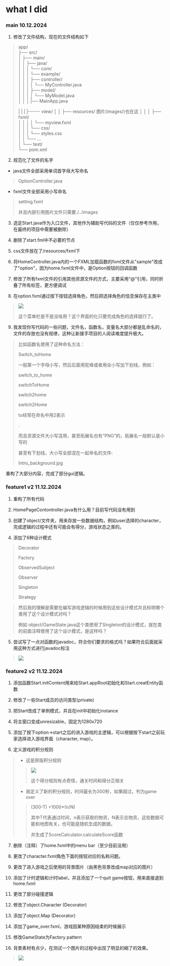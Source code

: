 # what I did

### main 10.12.2024

1. 修改了文件结构，现在的文件结构如下

> app/  
> ├── src/  
> │   ├── main/  
> │   │   ├── java/  
> │   │   │   └── com/  
> │   │   │       └── example/  
> │   │   │           ├── controller/  
> │   │   │           │   └── MyController.java  
> │   │   │           ├── model/  
> │   │   │           │   └── MyModel.java  
> │   │   │           |── MainApp.java  
> 
> |   |    |            |------ view/
> │   │   ├── resources/  图片(images/)也在这
> │   │   │   ├── fxml/  
> │   │   │   │   └── myview.fxml  
> │   │   │   └── css/  
> │   │   │       └── styles.css  
> │   │   └── ...  
> │   └── test/  
> └── pom.xml 

2. 规范化了文件的名字
- java文件全部采用单词首字母大写命名

> OptionController.java

- fxml文件全部采用小写命名

> setting.fxml
> 
> 并且内部引用图片文件只需要./../images

3. 选定Start.java作为入口文件，其他作为辅助写代码的文件（仅仅参考作用，在最终的项目中需要被删除）

4. 删除了start.fml中不必要的节点

5. css文件放在了/resources/fxml下

6. 将HomeController.java内的一个FXML加载函数的fxml文件从"sample"改成了"option"，因为home.fxml文件中，是Option按钮的回调函数

7. 修改了所有fxml文件的引用其他资源文件的方式，主要采用“@”引用，同时折叠了所有标签，更方便调试

8. 在option.fxml通过按下按钮选择角色，然后把选择角色的信息保存在主类中

> ![](./readme_images\2024-12-10-05-56-07-image.png)
> 
> 这个菜单栏是不是没啥用？这个界面的化只要完成角色的选择就行了。

9. 我发现你写代码的一些问题，文件名，函数名，变量名大部分都是乱命名的，文件的存放也没有规律，这种让新接手项目的人阅读难度提升极大。

> 比如函数名使用了这种命名方法：
> 
> Switch_toHome
> 
> 一般第一个字母小写，然后后面用驼峰或者用全小写加下划线，例如：
> 
> switch_to_home
> 
> switchToHome
> 
> switch2home
> 
> switch2Home
> 
> to经常在命名中用2表示
> 
> .
> 
> 而且资源文件大小写混用，甚至拓展名也有“PNG”的，拓展名一般默认是小写的
> 
> 甚至有下划线，大小写全部混在一起命名的文件:
> 
> Intro_background.jpg

重构了大部分内容，完成了部分gui逻辑。

### feature1 v2 11.12.2024

1. 重构了所有代码

2. HomePageContontroller.java有什么用？目前写代码没有用到

3. 创建了object/文件夹，用来存放一些数据结构，例如user选择的character，完成逻辑的过程中还有可能会有得分，游戏状态之类的。

4. 添加了6种设计模式

> Decorator
> 
> Factory
> 
> ObservedSubject
> 
> Observer
> 
> Singleton
> 
> Strategy

> 然后我的理解是需要在编写游戏逻辑的时候用到这些设计模式并且标明哪个类用了这个设计模式对吗？
> 
> 例如 object/GameState.java这个类使用了Singleton的设计模式，就在类的前面注释使用了这个设计模式，是这样吗？

5. 尝试写了一点对函数的javadoc，符合你们要求的格式吗？如果符合后面就采用这种方式进行javadoc标注

> ![](.\readme_images\Snipaste_2024-12-11_04-05-18.png)

### feature2 v2 11.12.2024

1. 添加函数Start.initContent用来给Start.appRoot初始化和Start.creatEntity函数

2. 修改了一些Start成员的访问类型(private)

3. 把Start改成了单例模式，并且在init中初始化instance

4. 将主窗口变成unresizable，固定为1280x720

5. 添加了按下option->start之后的进入游戏的主逻辑，可以根据按下start之前玩家选择进入游戏界面（character, map）。

6. 定义游戏的积分规则

> - 这是原版积分规则
> 
> > ![](F:\MyProjects\receive\java_design_mode\code\PlatformerPlain_main\readme_images\Snipaste_2024-12-11_19-17-45.png)
> > 
> > 这个得分规则有点奇怪，通关时间和得分正相关
> 
> - 我定义了新的积分规则，时间最长为300秒，如果超过，判为game over
> 
> > (300-T) +1000*(n/N)
> > 
> > 其中T代表通过时间，n表示获取的物资，N表示总物资，这些数据可能和地图有关，也可能是随机生成的数据。
> > 
> > 并生成了ScoreCalculator.calculateScore函数

7. 删除（注释）了home.fxml中的menu bar（至少目前没用）

8. 更改了character.fxml角色下面的按钮对应的名称问题。

9. 更改了进入游戏之后使用的背景图片（由黑色背景改成map对应的图片）

10. 添加了计时逻辑和计时label，并且添加了一个quit game按钮，用来直接退到home.fxml

11. 更改了部分碰撞逻辑

12. 修改了object.Character  (Decorator)

13. 添加了object.Map  (Decorator)

14. 添加了game_over.fxml，游戏因某种原因结束的时候展示

15. 修改GameState为Factory pattern

16. 背景素材有点少，在测试一个图片的过程中出现了明显的糊了的效果。

> ![](./readme_images\Snipaste_2024-12-11_22-06-07.png)